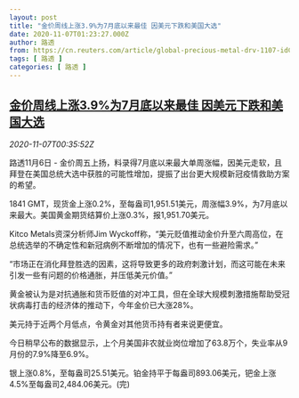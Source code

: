 ```yaml
---
layout: post
title: "金价周线上涨3.9%为7月底以来最佳 因美元下跌和美国大选"
date: 2020-11-07T01:23:27.000Z
author: 路透
from: https://cn.reuters.com/article/global-precious-metal-drv-1107-idCNKBS27N00D
tags: [ 路透 ]
categories: [ 路透 ]
---
```

<!--1604712207000-->
[金价周线上涨3.9%为7月底以来最佳 因美元下跌和美国大选](https://cn.reuters.com/article/global-precious-metal-drv-1107-idCNKBS27N00D)
------

<div>
<div><i>2020-11-07T00:35:52Z</i></div><p>路透11月6日 - 金价周五上扬，料录得7月底以来最大单周涨幅，因美元走软，且拜登在美国总统大选中获胜的可能性增加，提振了出台更大规模新冠疫情救助方案的希望。</p><p>1841 GMT，现货金上涨0.2%，至每盎司1,951.51美元，周涨幅3.9%，为7月底以来最大。美国黄金期货结算价上涨0.3%，报1,951.70美元。</p><p>Kitco Metals资深分析师Jim Wyckoff称，“美元贬值推动金价升至六周高位，在总统选举的不确定性和新冠病例不断增加的情况下，也有一些避险需求。”</p><p>“市场正在消化拜登胜选的因素，这将导致更多的政府刺激计划，而这可能在未来引发一些有问题的价格通胀，并压低美元价值。”</p><p>黄金被认为是对抗通胀和货币贬值的对冲工具，但在全球大规模刺激措施帮助受冠状病毒打击的经济体的推动下，今年金价已大涨28%。</p><p>美元持于近两个月低点，令黄金对其他货币持有者来说更便宜。</p><p>今日稍早公布的数据显示，上个月美国非农就业岗位增加了63.8万个，失业率从9月份的7.9%降至6.9%。</p><p>银上涨0.8%，至每盎司25.51美元。铂金持平于每盎司893.06美元，钯金上涨4.5%至每盎司2,484.06美元。(完)</p>
</div>
